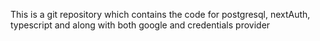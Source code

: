 This is a git repository which contains the code for postgresql, nextAuth, typescript and along with both google and credentials provider
